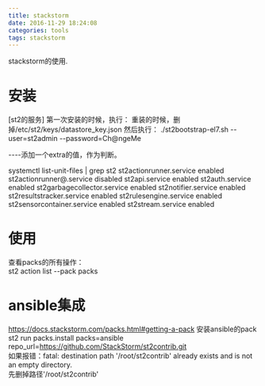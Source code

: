 ```yaml
---
title: stackstorm
date: 2016-11-29 18:24:08
categories: tools
tags: stackstorm
---
```


stackstorm的使用.

<!-- more -->
# 安装

[st2的服务]
第一次安装的时候，执行：
重装的时候，删掉/etc/st2/keys/datastore_key.json
然后执行：
./st2bootstrap-el7.sh --user=st2admin --password=Ch@ngeMe

----添加一个extra的值，作为判断。

systemctl list-unit-files | grep st2
st2actionrunner.service                enabled 
st2actionrunner@.service               disabled
st2api.service                         enabled 
st2auth.service                        enabled 
st2garbagecollector.service            enabled 
st2notifier.service                    enabled 
st2resultstracker.service              enabled 
st2rulesengine.service                 enabled 
st2sensorcontainer.service             enabled 
st2stream.service                      enabled 

# 使用
查看packs的所有操作：  
st2 action list --pack packs

# ansible集成
https://docs.stackstorm.com/packs.html#getting-a-pack
安装ansible的pack  
st2 run packs.install packs=ansible repo_url=https://github.com/StackStorm/st2contrib.git   
如果报错：fatal: destination path '/root/st2contrib' already exists and is not an empty directory.  
先删掉路径'/root/st2contrib' 






